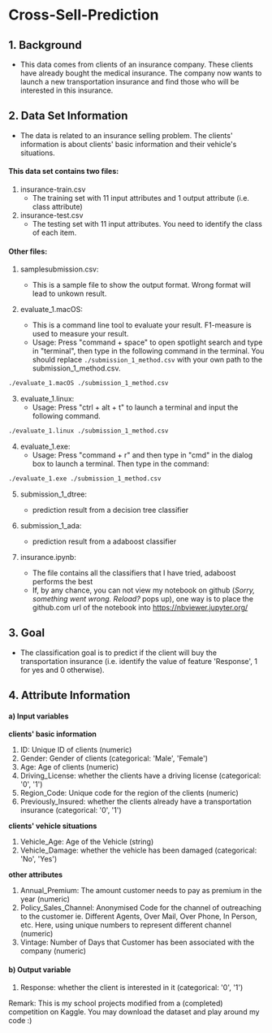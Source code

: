 # Cross-Sell-Prediction
## 1. Background
- This data comes from clients of an insurance company. These clients have already bought the medical insurance. The company now wants to launch a new transportation insurance and find those who will be interested in this insurance.
## 2. Data Set Information
- The data is related to an insurance selling problem. The clients' information is about clients' basic information and their vehicle's situations.
#### This data set contains two files:
1. insurance-train.csv
	- The training set with 11 input attributes and 1 output attribute (i.e. class attribute)
2. insurance-test.csv
	- The testing set with 11 input attributes. You need to identify the class of each item. 

#### Other files:
1. samplesubmission.csv:
	- This is a sample file to show the output format. Wrong format will lead to unkown result.

2. evaluate_1.macOS:
	- This is a command line tool to evaluate your result. F1-measure is used to measure your result.
	- Usage: Press "command + space" to open spotlight search and type in "terminal", then type in the following command in the terminal. You should replace
```./submission_1_method.csv``` with your own path to the submission_1_method.csv.
```bash
./evaluate_1.macOS ./submission_1_method.csv
```

3. evaluate_1.linux:
	- Usage: Press "ctrl + alt + t" to launch a terminal and input the following command.
```bash
./evaluate_1.linux ./submission_1_method.csv
```

4. evaluate_1.exe:
	- Usage: Press "command + r" and then type in "cmd" in the dialog box to launch a terminal. Then type in the command:
```bash
./evaluate_1.exe ./submission_1_method.csv
```

5. submission_1_dtree:
	- prediction result from a decision tree classifier
    
6. submission_1_ada: 
	- prediction result from a adaboost classifier
    
7. insurance.ipynb: 
	- The file contains all the classifiers that I have tried, adaboost performs the best
	- If, by any chance, you can not view my notebook on github (*Sorry, something went wrong. Reload?* pops up), one way is to place the github.com url of the notebook into https://nbviewer.jupyter.org/ 

## 3. Goal

- The classification goal is to predict if the client will buy the transportation insurance (i.e. identify the value of feature 'Response', 1 for yes and 0 otherwise).

## 4. Attribute Information
#### a) Input variables
**clients' basic information**
1. ID: Unique ID of clients (numeric)
2. Gender: Gender of clients (categorical: 'Male', 'Female')
3. Age: Age of clients (numeric)
4. Driving_License: whether the clients have a driving license (categorical: '0', '1')
5. Region_Code: Unique code for the region of the clients (numeric)
6. Previously_Insured: whether the clients already have a transportation insurance (categorical: '0', '1')

**clients' vehicle situations**
1. Vehicle_Age: Age of the Vehicle (string)
2. Vehicle_Damage: whether the vehicle has been damaged (categorical: 'No', 'Yes')

**other attributes**
1. Annual_Premium: The amount customer needs to pay as premium in the year (numeric)
2. Policy_Sales_Channel: Anonymised Code for the channel of outreaching to the customer ie. Different Agents, Over Mail, Over Phone, In Person, etc. Here, using unique numbers to represent different channel (numeric)
3. Vintage: Number of Days that Customer has been associated with the company (numeric)

#### b) Output variable
1. Response: whether the client is interested in it (categorical: '0', '1')

Remark: This is my school projects modified from a (completed) competition on Kaggle. You may download the dataset and play around my code :)
